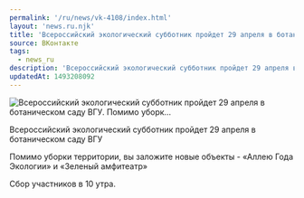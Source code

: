 ```yaml
---
permalink: '/ru/news/vk-4108/index.html'
layout: 'news.ru.njk'
title: 'Всероссийский экологический субботник пройдет 29 апреля в ботаническом саду ВГУ. Помимо уборк'
source: ВКонтакте
tags:
  - news_ru
description: 'Всероссийский экологический субботник пройдет 29 апреля в ботаническом саду ВГУ. Помимо уборк…'
updatedAt: 1493208092
---
```

![Всероссийский экологический субботник пройдет 29 апреля в ботаническом саду ВГУ. Помимо уборк…](https://sun9-32.userapi.com/impf/c626527/v626527501/65a3f/f3S27U9HIzY.jpg?size=1280x853&quality=96&proxy=1&sign=ea1296c85491a6062bc0a7d68ea041b5&c_uniq_tag=4pM2e1i5i5EoMyq6Tj8TtiROzGr0PYcf4TJEdjAicu8&type=album)

Всероссийский экологический субботник пройдет 29 апреля в ботаническом саду ВГУ

Помимо уборки территории, вы заложите новые объекты - «Аллею Года Экологии» и «Зеленый амфитеатр»

Сбор участников в 10 утра.
